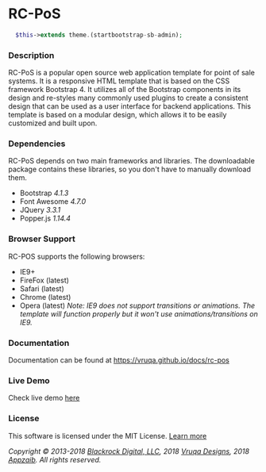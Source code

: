# RC-PoS
```php
  $this->extends theme.(startbootstrap-sb-admin);
```

### Description
RC-PoS is a popular open source web application template for point of sale systems. It is a responsive HTML template that is based on the CSS framework Bootstrap 4. It utilizes all of the Bootstrap components in its design and re-styles many commonly used plugins to create a consistent design that can be used as a user interface for backend applications. This template is based on a modular design, which allows it to be easily customized and built upon.


### Dependencies
RC-PoS depends on two main frameworks and libraries. The downloadable package contains these libraries, so you don't have to manually download them.
* Bootstrap *4.1.3*
* Font Awesome *4.7.0*
* JQuery *3.3.1*
* Popper.js *1.14.4*

### Browser Support
RC-POS supports the following browsers:
* IE9+
* FireFox (latest)
* Safari (latest)
* Chrome (latest)
* Opera (latest)
*Note: IE9 does not support transitions or animations. The template will function properly but it won't use animations/transitions on IE9.*

### Documentation
Documentation can be found at https://vruqa.github.io/docs/rc-pos

### Live Demo
Check live demo [here](https://vruqa.github.io/rc-pos)


### License
This software is licensed under the MIT License. [Learn more](https://github.com/vruqa/rc-pos/blob/master/LICENSE)

*Copyright © 2013-2018 [Blackrock Digital, LLC](https://github.com/BlackrockDigital), 2018 [Vruqa Designs](https://github.com/vruqa), 2018 [Appzaib](https://github.com/appzaib). All rights reserved.*
